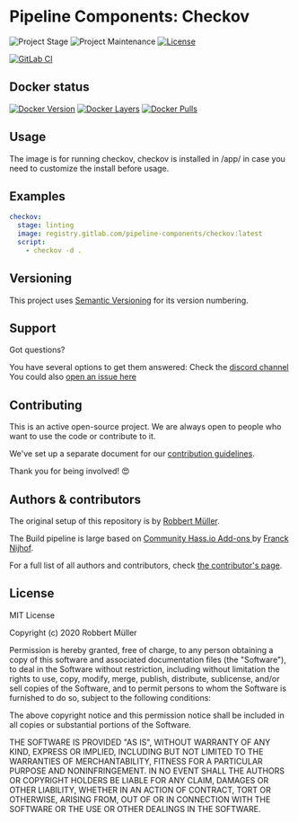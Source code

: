 # Pipeline Components: Checkov

![Project Stage][project-stage-shield]
![Project Maintenance][maintenance-shield]
[![License][license-shield]](LICENSE)

[![GitLab CI][gitlabci-shield]][gitlabci]

## Docker status

[![Docker Version][version-shield]][microbadger]
[![Docker Layers][layers-shield]][microbadger]
[![Docker Pulls][pulls-shield]][dockerhub]

## Usage

The image is for running checkov, checkov is installed in /app/ in case you need to customize the install before usage.

## Examples

```yaml
checkov:
  stage: linting
  image: registry.gitlab.com/pipeline-components/checkov:latest
  script:
    - checkov -d .
```

## Versioning

This project uses [Semantic Versioning][semver] for its version numbering.

## Support

Got questions?

You have several options to get them answered:
Check the [discord channel][discord]
You could also [open an issue here][issue]

## Contributing

This is an active open-source project. We are always open to people who want to
use the code or contribute to it.

We've set up a separate document for our [contribution guidelines](CONTRIBUTING.md).

Thank you for being involved! :heart_eyes:

## Authors & contributors

The original setup of this repository is by [Robbert Müller][mjrider].

The Build pipeline is large based on [Community Hass.io Add-ons
][hassio-addons] by [Franck Nijhof][frenck].

For a full list of all authors and contributors,
check [the contributor's page][contributors].

## License

MIT License

Copyright (c) 2020 Robbert Müller

Permission is hereby granted, free of charge, to any person obtaining a copy
of this software and associated documentation files (the "Software"), to deal
in the Software without restriction, including without limitation the rights
to use, copy, modify, merge, publish, distribute, sublicense, and/or sell
copies of the Software, and to permit persons to whom the Software is
furnished to do so, subject to the following conditions:

The above copyright notice and this permission notice shall be included in all
copies or substantial portions of the Software.

THE SOFTWARE IS PROVIDED "AS IS", WITHOUT WARRANTY OF ANY KIND, EXPRESS OR
IMPLIED, INCLUDING BUT NOT LIMITED TO THE WARRANTIES OF MERCHANTABILITY,
FITNESS FOR A PARTICULAR PURPOSE AND NONINFRINGEMENT. IN NO EVENT SHALL THE
AUTHORS OR COPYRIGHT HOLDERS BE LIABLE FOR ANY CLAIM, DAMAGES OR OTHER
LIABILITY, WHETHER IN AN ACTION OF CONTRACT, TORT OR OTHERWISE, ARISING FROM,
OUT OF OR IN CONNECTION WITH THE SOFTWARE OR THE USE OR OTHER DEALINGS IN THE
SOFTWARE.

[commits]: https://gitlab.com/pipeline-components/checkov/commits/main
[contributors]: https://gitlab.com/pipeline-components/checkov/graphs/main
[dockerhub]: https://hub.docker.com/r/pipelinecomponents/checkov
[license-shield]: https://img.shields.io/badge/License-MIT-green.svg
[mjrider]: https://gitlab.com/mjrider
[discord]: https://discord.gg/vhxWFfP
[gitlabci-shield]: https://img.shields.io/gitlab/pipeline/pipeline-components/checkov.svg
[gitlabci]: https://gitlab.com/pipeline-components/checkov/commits/main
[issue]: https://gitlab.com/pipeline-components/checkov/issues
[keepchangelog]: http://keepachangelog.com/en/1.0.0/
[layers-shield]: https://images.microbadger.com/badges/image/pipelinecomponents/checkov.svg
[maintenance-shield]: https://img.shields.io/maintenance/yes/2020.svg
[microbadger]: https://microbadger.com/images/pipelinecomponents/checkov
[project-stage-shield]: https://img.shields.io/badge/project%20stage-production%20ready-brightgreen.svg
[pulls-shield]: https://img.shields.io/docker/pulls/pipelinecomponents/checkov.svg
[releases]: https://gitlab.com/pipeline-components/checkov/tags
[repository]: https://gitlab.com/pipeline-components/checkov
[semver]: http://semver.org/spec/v2.0.0.html
[version-shield]: https://images.microbadger.com/badges/version/pipelinecomponents/checkov.svg

[frenck]: https://github.com/frenck
[hassio-addons]: https://github.com/hassio-addons
